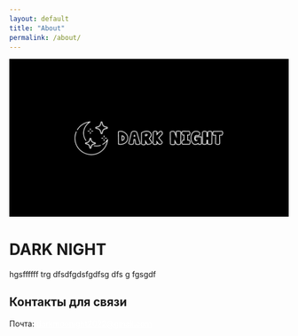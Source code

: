 ```yaml
---
layout: default
title: "About"
permalink: /about/
---
```


<div class="title-page">
  <img src="/images/obl.png">
  <h1>DARK NIGHT</h1>
  <p>hgsffffff trg dfsdfgdsfgdfsg dfs g fgsgdf</p>
  <h2>Контакты для связи</h2>
  <p>Почта: <a href="mailto: darkmoonight2022@gmail.com" style="color: white;">darkmoonight2022@gmail.com</a></p>
</div>